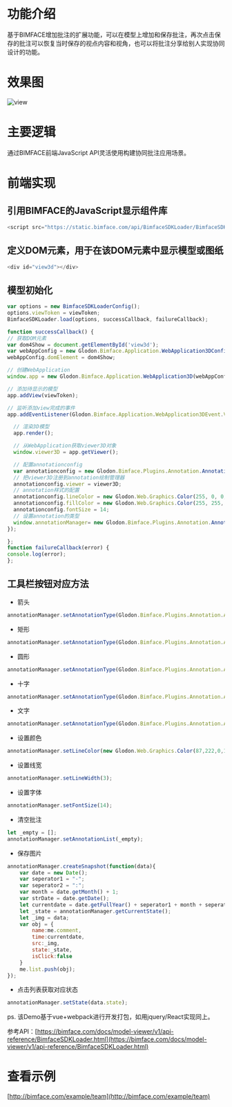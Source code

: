 # 功能介绍

基于BIMFACE增加批注的扩展功能，可以在模型上增加和保存批注，再次点击保存的批注可以恢复当时保存的视点内容和视角，也可以将批注分享给别人实现协同设计的功能。

# 效果图
![view](resources/img/view.png)

# 主要逻辑

通过BIMFACE前端JavaScript API灵活使用构建协同批注应用场景。

# 前端实现

## 引用BIMFACE的JavaScript显示组件库
```javascript
<script src="https://static.bimface.com/api/BimfaceSDKLoader/BimfaceSDKLoader@latest-release.js" charset="utf-8"></script>
```
## 定义DOM元素，用于在该DOM元素中显示模型或图纸
```javascript
<div id="view3d"></div>
```
## 模型初始化
```javascript
var options = new BimfaceSDKLoaderConfig();
options.viewToken = viewToken;
BimfaceSDKLoader.load(options, successCallback, failureCallback);

function successCallback() {
// 获取DOM元素
var dom4Show = document.getElementById('view3d');
var webAppConfig = new Glodon.Bimface.Application.WebApplication3DConfig();
webAppConfig.domElement = dom4Show;

// 创建WebApplication
window.app = new Glodon.Bimface.Application.WebApplication3D(webAppConfig);

// 添加待显示的模型
app.addView(viewToken);

// 监听添加view完成的事件
app.addEventListener(Glodon.Bimface.Application.WebApplication3DEvent.ViewAdded, function () {

  // 渲染3D模型
  app.render();

  // 从WebApplication获取viewer3D对象
  window.viewer3D = app.getViewer();

  // 配置annotationconfig
  var annotationconfig = new Glodon.Bimface.Plugins.Annotation.AnnotationManagerConfig();
  // 把viewer3D注册到annotation绘制管理器
  annotationconfig.viewer = viewer3D;
  // annotation样式的配置
  annotationconfig.lineColor = new Glodon.Web.Graphics.Color(255, 0, 0, 1);
  annotationconfig.fillColor = new Glodon.Web.Graphics.Color(255, 255, 255, 0);
  annotationconfig.fontSize = 14;
  // 设置annotation的类型
  window.annotationManager= new Glodon.Bimface.Plugins.Annotation.AnnotationManager(annotationconfig);
});

};
function failureCallback(error) {
console.log(error);
};

```
## 工具栏按钮对应方法
  * 箭头
```javascript
annotationManager.setAnnotationType(Glodon.Bimface.Plugins.Annotation.AnnotationTypeOption.Arrow);
```		
  * 矩形
```javascript
annotationManager.setAnnotationType(Glodon.Bimface.Plugins.Annotation.AnnotationTypeOption.Rectangle);
```
  * 圆形
```javascript
annotationManager.setAnnotationType(Glodon.Bimface.Plugins.Annotation.AnnotationTypeOption.Circle);
```
  * 十字
```javascript
annotationManager.setAnnotationType(Glodon.Bimface.Plugins.Annotation.AnnotationTypeOption.Cross);
```
  * 文字
```javascript
annotationManager.setAnnotationType(Glodon.Bimface.Plugins.Annotation.AnnotationTypeOption.Text);
```
  * 设置颜色
```javascript
annotationManager.setLineColor(new Glodon.Web.Graphics.Color(87,222,0,1));
```
  * 设置线宽
```javascript
annotationManager.setLineWidth(3);
```
  * 设置字体
```javascript
annotationManager.setFontSize(14);
```
  * 清空批注
```javascript
let _empty = [];
annotationManager.setAnnotationList(_empty);
```
  * 保存图片
```javascript
annotationManager.createSnapshot(function(data){
	var date = new Date();
	var seperator1 = "-";
	var seperator2 = ":";
	var month = date.getMonth() + 1;
	var strDate = date.getDate();
	let currentdate = date.getFullYear() + seperator1 + month + seperator1 + strDate + " " + date.getHours() + seperator2 + date.getMinutes() + seperator2 + date.getSeconds();
	let _state = annotationManager.getCurrentState();
	let _img = data;
	var obj = {
		name:me.comment,
		time:currentdate,
		src:_img,
		state:_state,
		isClick:false
	}
	me.list.push(obj);
});
```
  * 点击列表获取对应状态
```javascript
annotationManager.setState(data.state);
```


ps. 该Demo基于vue+webpack进行开发打包，如用jquery/React实现同上。

参考API：[https://bimface.com/docs/model-viewer/v1/api-reference/BimfaceSDKLoader.html](https://bimface.com/docs/model-viewer/v1/api-reference/BimfaceSDKLoader.html)

# 查看示例

[http://bimface.com/example/team](http://bimface.com/example/team)
